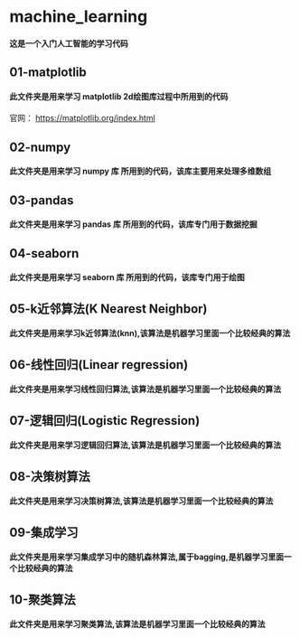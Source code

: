 # machine_learning
#### 这是一个入门人工智能的学习代码


## 01-matplotlib
#### 此文件夹是用来学习 matplotlib 2d绘图库过程中所用到的代码
官网： https://matplotlib.org/index.html

## 02-numpy
#### 此文件夹是用来学习 numpy 库 所用到的代码，该库主要用来处理多维数组

## 03-pandas
#### 此文件夹是用来学习 pandas 库 所用到的代码，该库专门用于数据挖掘

## 04-seaborn
#### 此文件夹是用来学习 seaborn 库 所用到的代码，该库专门用于绘图

## 05-k近邻算法(K Nearest Neighbor)
#### 此文件夹是用来学习k近邻算法(knn),该算法是机器学习里面一个比较经典的算法

## 06-线性回归(Linear regression)
#### 此文件夹是用来学习线性回归算法,该算法是机器学习里面一个比较经典的算法

## 07-逻辑回归(Logistic Regression)
#### 此文件夹是用来学习逻辑回归算法,该算法是机器学习里面一个比较经典的算法

## 08-决策树算法
#### 此文件夹是用来学习决策树算法,该算法是机器学习里面一个比较经典的算法

## 09-集成学习
#### 此文件夹是用来学习集成学习中的随机森林算法,属于bagging,是机器学习里面一个比较经典的算法

## 10-聚类算法
#### 此文件夹是用来学习聚类算法,该算法是机器学习里面一个比较经典的算法